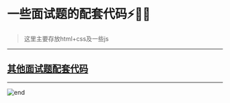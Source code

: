 
# **一些面试题的配套代码⚡🚀🌈**
>这里主要存放html+css及一些js  

------
## **[其他面试题配套代码](https://github.com/techpang666/techpang666.github.io/blob/main/core_libs/interview.md)**

------
![end](https://gitee.com/techpang/img_emoji_libs/raw/master/img_bed/markdown_images/end.jpg '富婆加我吧不想努力了')